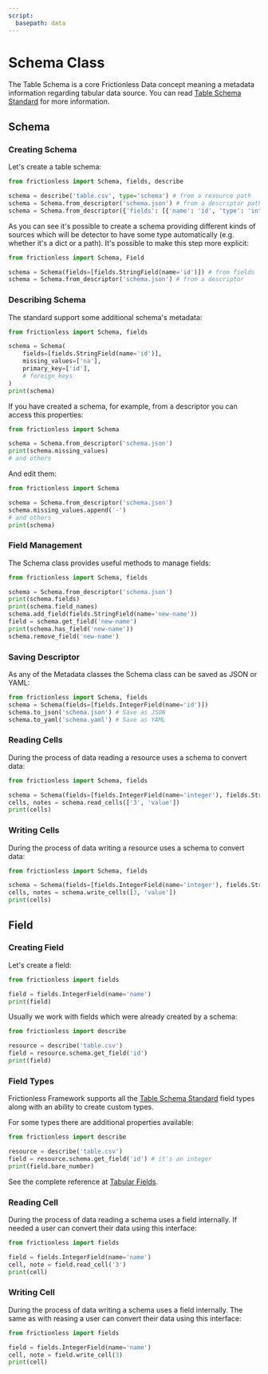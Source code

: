 ```yaml
---
script:
  basepath: data
---
```


# Schema Class

The Table Schema is a core Frictionless Data concept meaning a metadata information regarding tabular data source. You can read [Table Schema Standard](https://specs.frictionlessdata.io/table-schema/) for more information.

## Schema

### Creating Schema

Let's create a table schema:

```python script tabs=Python
from frictionless import Schema, fields, describe

schema = describe('table.csv', type='schema') # from a resource path
schema = Schema.from_descriptor('schema.json') # from a descriptor path
schema = Schema.from_descriptor({'fields': [{'name': 'id', 'type': 'integer'}]}) # from a descriptor
```

As you can see it's possible to create a schema providing different kinds of sources which will be detector to have some type automatically (e.g. whether it's a dict or a path). It's possible to make this step more explicit:

```python script tabs=Python
from frictionless import Schema, Field

schema = Schema(fields=[fields.StringField(name='id')]) # from fields
schema = Schema.from_descriptor('schema.json') # from a descriptor
```

### Describing Schema

The standard support some additional schema's metadata:

```python script tabs=Python
from frictionless import Schema, fields

schema = Schema(
    fields=[fields.StringField(name='id')],
    missing_values=['na'],
    primary_key=['id'],
    # foreign_keys
)
print(schema)
```

If you have created a schema, for example, from a descriptor you can access this properties:

```python script tabs=Python
from frictionless import Schema

schema = Schema.from_descriptor('schema.json')
print(schema.missing_values)
# and others
```

And edit them:

```python script tabs=Python
from frictionless import Schema

schema = Schema.from_descriptor('schema.json')
schema.missing_values.append('-')
# and others
print(schema)
```

### Field Management

The Schema class provides useful methods to manage fields:

```python script tabs=Python
from frictionless import Schema, fields

schema = Schema.from_descriptor('schema.json')
print(schema.fields)
print(schema.field_names)
schema.add_field(fields.StringField(name='new-name'))
field = schema.get_field('new-name')
print(schema.has_field('new-name'))
schema.remove_field('new-name')
```

### Saving Descriptor

As any of the Metadata classes the Schema class can be saved as JSON or YAML:

```python tabs=Python
from frictionless import Schema, fields
schema = Schema(fields=[fields.IntegerField(name='id')])
schema.to_json('schema.json') # Save as JSON
schema.to_yaml('schema.yaml') # Save as YAML
```

### Reading Cells

During the process of data reading a resource uses a schema to convert data:

```python script tabs=Python
from frictionless import Schema, fields

schema = Schema(fields=[fields.IntegerField(name='integer'), fields.StringField(name='string')])
cells, notes = schema.read_cells(['3', 'value'])
print(cells)
```

### Writing Cells

During the process of data writing a resource uses a schema to convert data:

```python script tabs=Python
from frictionless import Schema, fields

schema = Schema(fields=[fields.IntegerField(name='integer'), fields.StringField(name='string')])
cells, notes = schema.write_cells([3, 'value'])
print(cells)
```

## Field

### Creating Field

Let's create a field:

```python script tabs=Python
from frictionless import fields

field = fields.IntegerField(name='name')
print(field)
```

Usually we work with fields which were already created by a schema:

```python script tabs=Python
from frictionless import describe

resource = describe('table.csv')
field = resource.schema.get_field('id')
print(field)
```

### Field Types

Frictionless Framework supports all the [Table Schema Standard](https://specs.frictionlessdata.io/table-schema/#types-and-formats) field types along with an ability to create custom types.

For some types there are additional properties available:

```python script tabs=Python
from frictionless import describe

resource = describe('table.csv')
field = resource.schema.get_field('id') # it's an integer
print(field.bare_number)
```

See the complete reference at [Tabular Fields](../fields/any.html).

### Reading Cell

During the process of data reading a schema uses a field internally. If needed a user can convert their data using this interface:

```python script tabs=Python
from frictionless import fields

field = fields.IntegerField(name='name')
cell, note = field.read_cell('3')
print(cell)
```

### Writing Cell

During the process of data writing a schema uses a field internally. The same as with reasing a user can convert their data using this interface:

```python script tabs=Python
from frictionless import fields

field = fields.IntegerField(name='name')
cell, note = field.write_cell(3)
print(cell)
```
